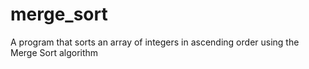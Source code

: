 # merge_sort

A program that sorts an array of integers in ascending order using the Merge Sort algorithm